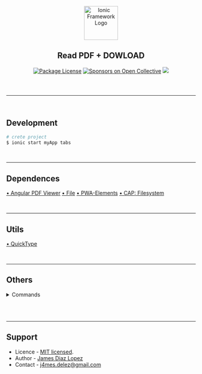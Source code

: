 <header>
  <p align="center">
    <a href="https://ionicframework.com/docs/developing/starting/" target="blank"><img src="https://ionicframework.com/docs/logos/ionic-text-docs-light.svg" width="90" alt="Ionic Framework Logo" /></a>
    <h2 align="center">Read PDF + DOWLOAD</h2>
  </p>
  <section align="center">
  <a href="#"><img src="https://img.shields.io/npm/l/@nestjs/core.svg" alt="Package License" /></a>
  <a href="#"><img src="https://opencollective.com/nest/sponsors/badge.svg" alt="Sponsors on Open Collective" /></a>
  <a href="#"><img src="https://img.shields.io/twitter/follow/nestframework.svg?style=social&label=134%20Followers"></a>
  </section>
</header>
<hr/><br/>

<!-- %%%%%%%%%%%%%%%%%%%%%%%%%%%%%%%%%%%%%%%%%%%%%%%%%%%%%% -->

## Development

```bash
# crete project
$ ionic start myApp tabs

```

<br/><hr/>

## Dependences
[• Angular PDF Viewer](https://www.npmjs.com/package/ng2-pdf-viewer)
[• File](https://danielsogl.gitbook.io/awesome-cordova-plugins/file)
[• PWA-Elements](https://ionicframework.com/docs/v6/vue/your-first-app#pwa-elements)
[• CAP: Filesystem](https://ionicframework.com/docs/native/filesystem)


<br/><hr/>

## Utils

[• QuickType](https://app.quicktype.io/)

<br/><hr/>

## Others


<!-- %%%%%%%%%%%%%%%%%%%%%%%%%%%%%%%%%%%%%%%% -->

<details><summary>Commands</summary>

```bash
# Dependencies
$ npm i cordova-plugin-file
$ npm i @ionic/pwa-elements
$ npm i @awesome-cordova-plugins/file
$ npm i ng2-pdf-viewer

# My Build
$ ionic cap build
$ ionic cap build android
$ ionic cap sync android
$ ionic cap update android
$ ionic cap open android
$ ionic cap run android -l --external

## OBS:
1. Project Structure [TR] >  Verify Android Gradle Plugin Version (7.2.2 / 7.3.3)
2. Settings > Build > Build Tools > Gradle > Gradle JDK (17)

# Build
$ ionic cap build android $ ionic cap build ios $ ionic cap build android --prod --release $ ionic cap build ios --prod --release

# Implementations
$ ionic cap add android $ ionic cap add ios $ ionic cap copy android $ ionic cap copy ios $ ionic cap open android $ ionic cap open ios

# Sync and update
$ ionic cap sync android $ ionic cap sync ios $ ionic cap update android $ ionic cap update ios

# Run
$ ionic cap run android $ ionic cap run ios $ ionic cap run android -l --external $ ionic cap run ios -l --external


```

</details><br/>

<!-- %%%%%%%%%%%%%%%%%%%%%%%%%%%%%%%%%%%%%%%% -->

<br/><hr/>

## Support

* Licence - [MIT licensed](LICENSE).
* Author - [James Diaz Lopez](https://www.linkedin.com/in/james-jalz/)
* Contact - [j4mes.delez@gmail.com](mailto:j4mes.delez@gmail.com)
